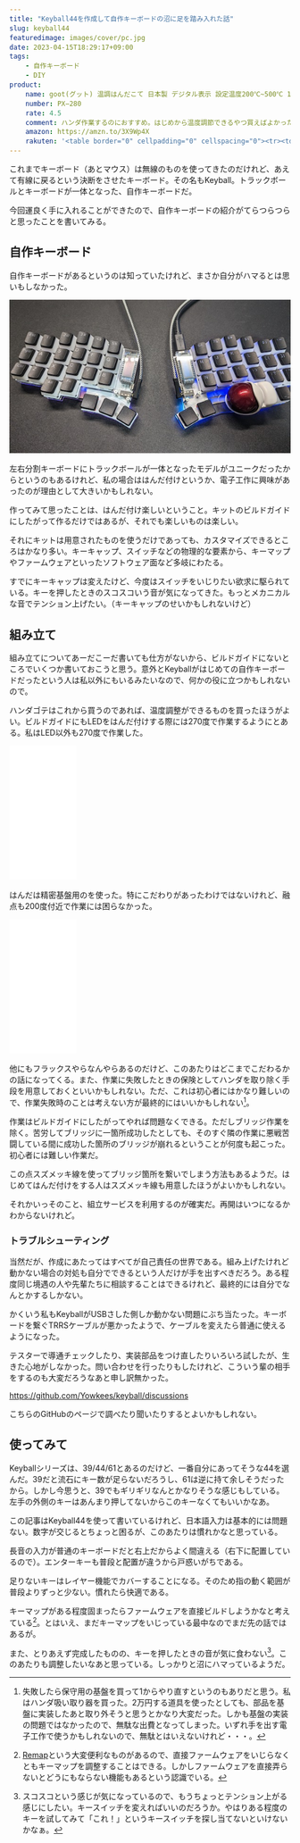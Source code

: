 ```yaml
---
title: "Keyball44を作成して自作キーボードの沼に足を踏み入れた話"
slug: keyball44
featuredimage: images/cover/pc.jpg
date: 2023-04-15T18:29:17+09:00
tags:
    - 自作キーボード
    - DIY
product:
    name: goot(グット) 温調はんだこて 日本製 デジタル表示 設定温度200℃~500℃ 1℃単位の調節 RoHS2 鉛フリー対応 PX-280
    number: PX−280
    rate: 4.5
    comment: ハンダ作業するのにおすすめ。はじめから温度調節できるやつ買えばよかった。
    amazon: https://amzn.to/3X9Wp4X
    rakuten: '<table border="0" cellpadding="0" cellspacing="0"><tr><td><div style="border:1px solid #95a5a6;border-radius:.75rem;background-color:#FFFFFF;width:504px;margin:0px;padding:5px;text-align:center;overflow:hidden;"><table><tr><td style="width:240px"><a href="https://hb.afl.rakuten.co.jp/ichiba/3171ccf2.44fc781c.3171ccf3.ebfc9ee0/?pc=https%3A%2F%2Fitem.rakuten.co.jp%2Ffujino-netshop%2Fpx-280%2F&link_type=picttext&ut=eyJwYWdlIjoiaXRlbSIsInR5cGUiOiJwaWN0dGV4dCIsInNpemUiOiIyNDB4MjQwIiwibmFtIjoxLCJuYW1wIjoicmlnaHQiLCJjb20iOjEsImNvbXAiOiJkb3duIiwicHJpY2UiOjEsImJvciI6MSwiY29sIjoxLCJiYnRuIjoxLCJwcm9kIjowLCJhbXAiOmZhbHNlfQ%3D%3D" target="_blank" rel="nofollow sponsored noopener" style="word-wrap:break-word;"  ><img src="https://hbb.afl.rakuten.co.jp/hgb/3171ccf2.44fc781c.3171ccf3.ebfc9ee0/?me_id=1272181&item_id=13517242&pc=https%3A%2F%2Fthumbnail.image.rakuten.co.jp%2F%400_mall%2Ffujino-netshop%2Fcabinet%2Fgoot%2Fimgrc0095920885.jpg%3F_ex%3D240x240&s=240x240&t=picttext" border="0" style="margin:2px" alt="[商品価格に関しましては、リンクが作成された時点と現時点で情報が変更されている場合がございます。]" title="[商品価格に関しましては、リンクが作成された時点と現時点で情報が変更されている場合がございます。]"></a></td><td style="vertical-align:top;width:248px;"><p style="font-size:12px;line-height:1.4em;text-align:left;margin:0px;padding:2px 6px;word-wrap:break-word"><a href="https://hb.afl.rakuten.co.jp/ichiba/3171ccf2.44fc781c.3171ccf3.ebfc9ee0/?pc=https%3A%2F%2Fitem.rakuten.co.jp%2Ffujino-netshop%2Fpx-280%2F&link_type=picttext&ut=eyJwYWdlIjoiaXRlbSIsInR5cGUiOiJwaWN0dGV4dCIsInNpemUiOiIyNDB4MjQwIiwibmFtIjoxLCJuYW1wIjoicmlnaHQiLCJjb20iOjEsImNvbXAiOiJkb3duIiwicHJpY2UiOjEsImJvciI6MSwiY29sIjoxLCJiYnRuIjoxLCJwcm9kIjowLCJhbXAiOmZhbHNlfQ%3D%3D" target="_blank" rel="nofollow sponsored noopener" style="word-wrap:break-word;"  >太洋電機産業　goot グット鉛フリーはんだ対応 デジタル温調 はんだこて PX-280</a><br><span >価格：5,500円（税込、送料別)</span> <span style="color:#BBB">(2023/4/15時点)</span></p><div style="margin:10px;"><a href="https://hb.afl.rakuten.co.jp/ichiba/3171ccf2.44fc781c.3171ccf3.ebfc9ee0/?pc=https%3A%2F%2Fitem.rakuten.co.jp%2Ffujino-netshop%2Fpx-280%2F&link_type=picttext&ut=eyJwYWdlIjoiaXRlbSIsInR5cGUiOiJwaWN0dGV4dCIsInNpemUiOiIyNDB4MjQwIiwibmFtIjoxLCJuYW1wIjoicmlnaHQiLCJjb20iOjEsImNvbXAiOiJkb3duIiwicHJpY2UiOjEsImJvciI6MSwiY29sIjoxLCJiYnRuIjoxLCJwcm9kIjowLCJhbXAiOmZhbHNlfQ%3D%3D" target="_blank" rel="nofollow sponsored noopener" style="word-wrap:break-word;"  ><img src="https://static.affiliate.rakuten.co.jp/makelink/rl.svg" style="float:left;max-height:27px;width:auto;margin-top:0"></a><a href="https://hb.afl.rakuten.co.jp/ichiba/3171ccf2.44fc781c.3171ccf3.ebfc9ee0/?pc=https%3A%2F%2Fitem.rakuten.co.jp%2Ffujino-netshop%2Fpx-280%2F%3Fscid%3Daf_pc_bbtn&link_type=picttext&ut=eyJwYWdlIjoiaXRlbSIsInR5cGUiOiJwaWN0dGV4dCIsInNpemUiOiIyNDB4MjQwIiwibmFtIjoxLCJuYW1wIjoicmlnaHQiLCJjb20iOjEsImNvbXAiOiJkb3duIiwicHJpY2UiOjEsImJvciI6MSwiY29sIjoxLCJiYnRuIjoxLCJwcm9kIjowLCJhbXAiOmZhbHNlfQ==" target="_blank" rel="nofollow sponsored noopener" style="word-wrap:break-word;"  ><div style="float:right;width:41%;height:27px;background-color:#bf0000;color:#fff!important;font-size:12px;font-weight:500;line-height:27px;margin-left:1px;padding: 0 12px;border-radius:16px;cursor:pointer;text-align:center;">楽天で購入</div></a></div></td></tr></table></div><br><p style="color:#000000;font-size:12px;line-height:1.4em;margin:5px;word-wrap:break-word"></p></td></tr></table>'
---
```


これまでキーボード（あとマウス）は無線のものを使ってきたのだけれど、あえて有線に戻るという決断をさせたキーボード。その名もKeyball。トラックボールとキーボードが一体となった、自作キーボードだ。

今回運良く手に入れることができたので、自作キーボードの紹介がてらつらつらと思ったことを書いてみる。

<!--more-->

## 自作キーボード

自作キーボードがあるというのは知っていたけれど、まさか自分がハマるとは思いもしなかった。

![Keyball](keyball.jpg)

左右分割キーボードにトラックボールが一体となったモデルがユニークだったからというのもあるけれど、私の場合ははんだ付けというか、電子工作に興味があったのが理由として大きいかもしれない。

作ってみて思ったことは、はんだ付け楽しいということ。キットのビルドガイドにしたがって作るだけではあるが、それでも楽しいものは楽しい。

それにキットは用意されたものを使うだけであっても、カスタマイズできるところはかなり多い。キーキャップ、スイッチなどの物理的な要素から、キーマップやファームウェアといったソフトウェア面など多岐にわたる。

すでにキーキャップは変えたけど、今度はスイッチをいじりたい欲求に駆られている。キーを押したときのスコスコいう音が気になってきた。もっとメカニカルな音でテンション上げたい。（キーキャップのせいかもしれないけど）

## 組み立て

組み立てについてあーだこーだ書いても仕方がないから、ビルドガイドにないところでいくつか書いておこうと思う。意外とKeyballがはじめての自作キーボードだったという人は私以外にもいるみたいなので、何かの役に立つかもしれないので。

ハンダゴテはこれから買うのであれば、温度調整ができるものを買ったほうがよい。ビルドガイドにもLEDをはんだ付けする際には270度で作業するようにとある。私はLED以外も270度で作業した。

<iframe sandbox="allow-popups allow-scripts allow-modals allow-forms allow-same-origin" style="width:120px;height:240px;" marginwidth="0" marginheight="0" scrolling="no" frameborder="0" src="//rcm-fe.amazon-adsystem.com/e/cm?lt1=_blank&bc1=000000&IS2=1&bg1=FFFFFF&fc1=000000&lc1=0000FF&t=illusionspace-22&language=ja_JP&o=9&p=8&l=as4&m=amazon&f=ifr&ref=as_ss_li_til&asins=B09Q7R32BG&linkId=a903d90c7b6b9f429f46656f5f94a485"></iframe>

はんだは精密基盤用のを使った。特にこだわりがあったわけではないけれど、融点も200度付近で作業には困らなかった。

<iframe sandbox="allow-popups allow-scripts allow-modals allow-forms allow-same-origin" style="width:120px;height:240px;" marginwidth="0" marginheight="0" scrolling="no" frameborder="0" src="//rcm-fe.amazon-adsystem.com/e/cm?lt1=_blank&bc1=000000&IS2=1&bg1=FFFFFF&fc1=000000&lc1=0000FF&t=illusionspace-22&language=ja_JP&o=9&p=8&l=as4&m=amazon&f=ifr&ref=as_ss_li_til&asins=B0029LGAMA&linkId=648663353f3c747acbb8105a5983d5c3"></iframe>

他にもフラックスやらなんやらあるのだけど、このあたりはどこまでこだわるかの話になってくる。また、作業に失敗したときの保険としてハンダを取り除く手段を用意しておくといいかもしれない。ただ、これは初心者にはかなり難しいので、作業失敗時のことは考えない方が最終的にはいいかもしれない[^1]。

作業はビルドガイドにしたがってやれば問題なくできる。ただしブリッジ作業を除く。苦労してブリッジに一箇所成功したとしても、そのすぐ隣の作業に悪戦苦闘している間に成功した箇所のブリッジが崩れるということが何度も起こった。初心者には難しい作業だ。

この点スズメッキ線を使ってブリッジ箇所を繋いでしまう方法もあるようだ。はじめてはんだ付けをする人はスズメッキ線も用意したほうがよいかもしれない。

それかいっそのこと、組立サービスを利用するのが確実だ。再開はいつになるかわからないけれど。

### トラブルシューティング

当然だが、作成にあたってはすべてが自己責任の世界である。組み上げたけれど動かない場合の対処も自分でできるという人だけが手を出すべきだろう。ある程度同じ境遇の人や先輩たちに相談することはできるけれど、最終的には自分でなんとかするしかない。

かくいう私もKeyballがUSBさした側しか動かない問題にぶち当たった。キーボードを繋ぐTRRSケーブルが悪かったようで、ケーブルを変えたら普通に使えるようになった。

テスターで導通チェックしたり、実装部品をつけ直したりいろいろ試したが、生きた心地がしなかった。問い合わせを行ったりもしたけれど、こういう輩の相手をするのも大変だろうなあと申し訳無かった。

https://github.com/Yowkees/keyball/discussions


こちらのGitHubのページで調べたり聞いたりするとよいかもしれない。

## 使ってみて

Keyballシリーズは、39/44/61とあるのだけど、一番自分にあってそうな44を選んだ。39だと流石にキー数が足らないだろうし、61は逆に持て余しそうだったから。しかし今思うと、39でもギリギリなんとかなりそうな感じもしている。左手の外側のキーはあんまり押してないからこのキーなくてもいいかなあ。

この記事はKeyball44を使って書いているけれど、日本語入力は基本的には問題ない。数字が交じるとちょっと困るが、このあたりは慣れかなと思っている。

長音の入力が普通のキーボードだと右上だからよく間違える（右下に配置しているので）。エンターキーも普段と配置が違うから戸惑いがちである。

足りないキーはレイヤー機能でカバーすることになる。そのため指の動く範囲が普段よりずっと少ない。慣れたら快適である。

キーマップがある程度固まったらファームウェアを直接ビルドしようかなと考えている[^2]。とはいえ、まだキーマップをいじっている最中なのでまだ先の話ではあるが。

また、とりあえず完成したものの、キーを押したときの音が気に食わない[^3]。このあたりも調整したいなあと思っている。しっかりと沼にハマっているようだ。

[^1]: 失敗したら保守用の基盤を買って1からやり直すというのもありだと思う。私はハンダ吸い取り器を買った。2万円する道具を使ったとしても、部品を基盤に実装したあと取り外そうと思うとかなり大変だった。しかも基盤の実装の問題ではなかったので、無駄な出費となってしまった。いずれ手を出す電子工作で使うかもしれないので、無駄とはいえないけれど・・・。
[^2]: [Remap](https://remap-keys.app/)という大変便利なものがあるので、直接ファームウェアをいじらなくともキーマップを調整することはできる。しかしファームウェアを直接弄らないとどうにもならない機能もあるという認識でいる。
[^3]: スコスコという感じが気になっているので、もうちょっとテンション上がる感じにしたい。キースイッチを変えればいいのだろうか。やはりある程度のキーを試してみて「これ！」というキースイッチを探し当てないといけないかなぁ。